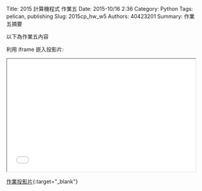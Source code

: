 Title: 2015 計算機程式 作業五
Date: 2015-10/16 2:36
Category: Python
Tags: pelican, publishing
Slug: 2015cp_hw_w5
Authors: 40423201
Summary: 作業五摘要

以下為作業五內容

利用 iframe 嵌入投影片:

<iframe src="40423201_cp_w5_p.html" width="500" height="300"></iframe>

[作業投影片](40423201_cp_w5_p.html){:target="_blank"}